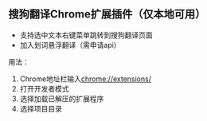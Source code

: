 搜狗翻译Chrome扩展插件（仅本地可用）
----

- 支持选中文本右键菜单跳转到搜狗翻译页面
- 加入划词悬浮翻译（需申请api）

用法： 
 1. Chrome地址栏输入[chrome://extensions/](chrome://extensions/)
 2. 打开开发者模式
 3. 选择加载已解压的扩展程序
 4. 选择项目目录
